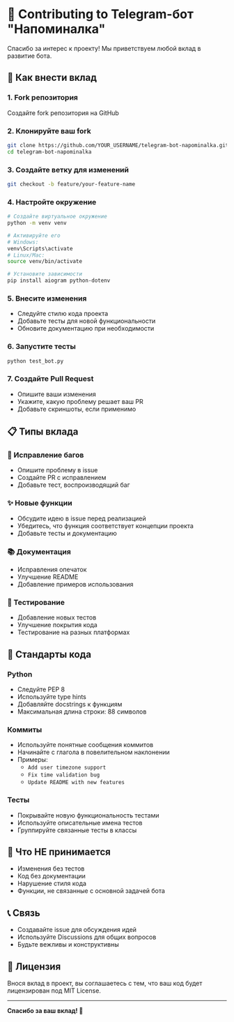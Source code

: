 # 🤝 Contributing to Telegram-бот "Напоминалка"

Спасибо за интерес к проекту! Мы приветствуем любой вклад в развитие бота.

## 🚀 Как внести вклад

### 1. Fork репозитория
Создайте fork репозитория на GitHub

### 2. Клонируйте ваш fork
```bash
git clone https://github.com/YOUR_USERNAME/telegram-bot-napominalka.git
cd telegram-bot-napominalka
```

### 3. Создайте ветку для изменений
```bash
git checkout -b feature/your-feature-name
```

### 4. Настройте окружение
```bash
# Создайте виртуальное окружение
python -m venv venv

# Активируйте его
# Windows:
venv\Scripts\activate
# Linux/Mac:
source venv/bin/activate

# Установите зависимости
pip install aiogram python-dotenv
```

### 5. Внесите изменения
- Следуйте стилю кода проекта
- Добавьте тесты для новой функциональности
- Обновите документацию при необходимости

### 6. Запустите тесты
```bash
python test_bot.py
```

### 7. Создайте Pull Request
- Опишите ваши изменения
- Укажите, какую проблему решает ваш PR
- Добавьте скриншоты, если применимо

## 📋 Типы вклада

### 🐛 Исправление багов
- Опишите проблему в issue
- Создайте PR с исправлением
- Добавьте тест, воспроизводящий баг

### ✨ Новые функции
- Обсудите идею в issue перед реализацией
- Убедитесь, что функция соответствует концепции проекта
- Добавьте тесты и документацию

### 📚 Документация
- Исправления опечаток
- Улучшение README
- Добавление примеров использования

### 🧪 Тестирование
- Добавление новых тестов
- Улучшение покрытия кода
- Тестирование на разных платформах

## 🎯 Стандарты кода

### Python
- Следуйте PEP 8
- Используйте type hints
- Добавляйте docstrings к функциям
- Максимальная длина строки: 88 символов

### Коммиты
- Используйте понятные сообщения коммитов
- Начинайте с глагола в повелительном наклонении
- Примеры:
  - `Add user timezone support`
  - `Fix time validation bug`
  - `Update README with new features`

### Тесты
- Покрывайте новую функциональность тестами
- Используйте описательные имена тестов
- Группируйте связанные тесты в классы

## 🚫 Что НЕ принимается

- Изменения без тестов
- Код без документации
- Нарушение стиля кода
- Функции, не связанные с основной задачей бота

## 📞 Связь

- Создавайте issue для обсуждения идей
- Используйте Discussions для общих вопросов
- Будьте вежливы и конструктивны

## 📄 Лицензия

Внося вклад в проект, вы соглашаетесь с тем, что ваш код будет лицензирован под MIT License.

---

**Спасибо за ваш вклад! 🎉**
